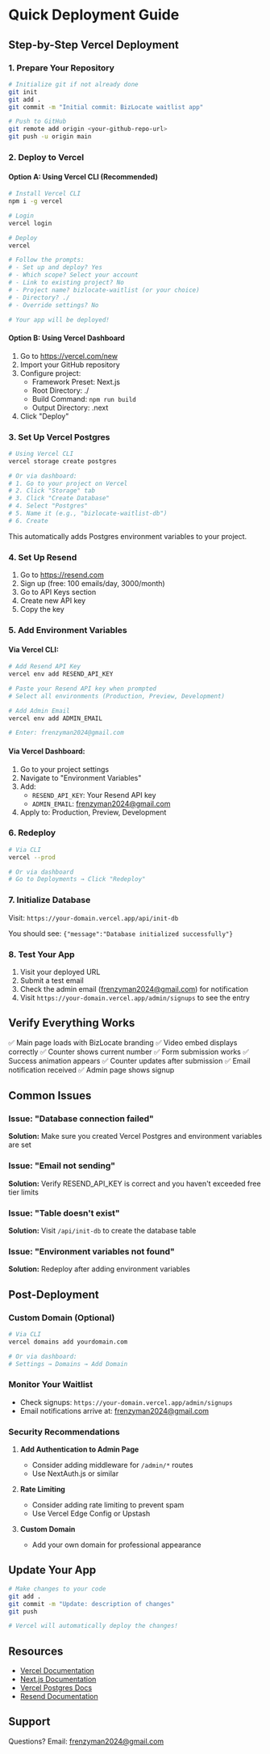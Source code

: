 # Quick Deployment Guide

## Step-by-Step Vercel Deployment

### 1. Prepare Your Repository

```bash
# Initialize git if not already done
git init
git add .
git commit -m "Initial commit: BizLocate waitlist app"

# Push to GitHub
git remote add origin <your-github-repo-url>
git push -u origin main
```

### 2. Deploy to Vercel

#### Option A: Using Vercel CLI (Recommended)

```bash
# Install Vercel CLI
npm i -g vercel

# Login
vercel login

# Deploy
vercel

# Follow the prompts:
# - Set up and deploy? Yes
# - Which scope? Select your account
# - Link to existing project? No
# - Project name? bizlocate-waitlist (or your choice)
# - Directory? ./
# - Override settings? No

# Your app will be deployed!
```

#### Option B: Using Vercel Dashboard

1. Go to https://vercel.com/new
2. Import your GitHub repository
3. Configure project:
   - Framework Preset: Next.js
   - Root Directory: ./
   - Build Command: `npm run build`
   - Output Directory: .next
4. Click "Deploy"

### 3. Set Up Vercel Postgres

```bash
# Using Vercel CLI
vercel storage create postgres

# Or via dashboard:
# 1. Go to your project on Vercel
# 2. Click "Storage" tab
# 3. Click "Create Database"
# 4. Select "Postgres"
# 5. Name it (e.g., "bizlocate-waitlist-db")
# 6. Create
```

This automatically adds Postgres environment variables to your project.

### 4. Set Up Resend

1. Go to https://resend.com
2. Sign up (free: 100 emails/day, 3000/month)
3. Go to API Keys section
4. Create new API key
5. Copy the key

### 5. Add Environment Variables

#### Via Vercel CLI:
```bash
# Add Resend API Key
vercel env add RESEND_API_KEY

# Paste your Resend API key when prompted
# Select all environments (Production, Preview, Development)

# Add Admin Email
vercel env add ADMIN_EMAIL

# Enter: frenzyman2024@gmail.com
```

#### Via Vercel Dashboard:
1. Go to your project settings
2. Navigate to "Environment Variables"
3. Add:
   - `RESEND_API_KEY`: Your Resend API key
   - `ADMIN_EMAIL`: frenzyman2024@gmail.com
4. Apply to: Production, Preview, Development

### 6. Redeploy

```bash
# Via CLI
vercel --prod

# Or via dashboard
# Go to Deployments → Click "Redeploy"
```

### 7. Initialize Database

Visit: `https://your-domain.vercel.app/api/init-db`

You should see: `{"message":"Database initialized successfully"}`

### 8. Test Your App

1. Visit your deployed URL
2. Submit a test email
3. Check the admin email (frenzyman2024@gmail.com) for notification
4. Visit `https://your-domain.vercel.app/admin/signups` to see the entry

## Verify Everything Works

✅ Main page loads with BizLocate branding
✅ Video embed displays correctly
✅ Counter shows current number
✅ Form submission works
✅ Success animation appears
✅ Counter updates after submission
✅ Email notification received
✅ Admin page shows signup

## Common Issues

### Issue: "Database connection failed"
**Solution:** Make sure you created Vercel Postgres and environment variables are set

### Issue: "Email not sending"
**Solution:** Verify RESEND_API_KEY is correct and you haven't exceeded free tier limits

### Issue: "Table doesn't exist"
**Solution:** Visit `/api/init-db` to create the database table

### Issue: "Environment variables not found"
**Solution:** Redeploy after adding environment variables

## Post-Deployment

### Custom Domain (Optional)

```bash
# Via CLI
vercel domains add yourdomain.com

# Or via dashboard:
# Settings → Domains → Add Domain
```

### Monitor Your Waitlist

- Check signups: `https://your-domain.vercel.app/admin/signups`
- Email notifications arrive at: frenzyman2024@gmail.com

### Security Recommendations

1. **Add Authentication to Admin Page**
   - Consider adding middleware for `/admin/*` routes
   - Use NextAuth.js or similar

2. **Rate Limiting**
   - Consider adding rate limiting to prevent spam
   - Use Vercel Edge Config or Upstash

3. **Custom Domain**
   - Add your own domain for professional appearance

## Update Your App

```bash
# Make changes to your code
git add .
git commit -m "Update: description of changes"
git push

# Vercel will automatically deploy the changes!
```

## Resources

- [Vercel Documentation](https://vercel.com/docs)
- [Next.js Documentation](https://nextjs.org/docs)
- [Vercel Postgres Docs](https://vercel.com/docs/storage/vercel-postgres)
- [Resend Documentation](https://resend.com/docs)

## Support

Questions? Email: frenzyman2024@gmail.com
